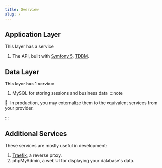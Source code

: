 ```yaml
---
title: Overview
slug: /
---
```


## Application Layer

This layer has a service:

1. The API, built with [Symfony 5](https://symfony.com/), [TDBM](https://github.com/thecodingmachine/tdbm).

## Data Layer

This layer has 1 service:

1. MySQL for storing sessions and business data.
:::note

📣&nbsp;&nbsp;In production, you may externalize them to the equivalent services from your provider.

:::

## Additional Services

These services are mostly useful in development:

1. [Traefik](https://doc.traefik.io/traefik/), a reverse proxy.
2. phpMyAdmin, a web UI for displaying your database's data.